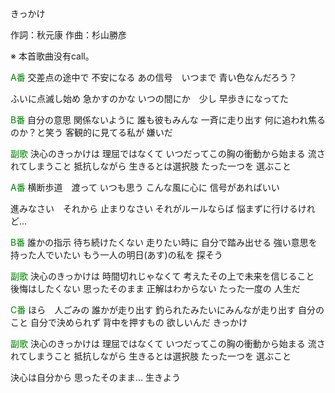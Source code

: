 きっかけ

作詞：秋元康
作曲：杉山勝彦

※ 本首歌曲没有call。

<font color=green>A番</font>
交差点の途中で
不安になる
あの信号　いつまで
青い色なんだろう？

ふいに点滅し始め
急かすのかな
いつの間にか　少し
早歩きになってた

<font color=green>B番</font>
自分の意思
関係ないように
誰も彼もみんな
一斉に走り出す
何に追われ焦るのか？と笑う
客観的に見てる私が
嫌いだ

<font color=green>副歌</font>
決心のきっかけは
理屈ではなくて
いつだってこの胸の衝動から始まる
流されてしまうこと
抵抗しながら
生きるとは選択肢
たった一つを
選ぶこと

<font color=green>A番</font>
横断歩道　渡って
いつも思う
こんな風に心に
信号があればいい

進みなさい　それから
止まりなさい
それがルールならば
悩まずに行けるけれど…

<font color=green>B番</font>
誰かの指示
待ち続けたくない
走りたい時に
自分で踏み出せる
強い意思を持った人でいたい
もう一人の明日(あす)の私を
探そう

<font color=green>副歌</font>
決心のきっかけは
時間切れじゃなくて
考えたその上で未来を信じること
後悔はしたくない
思ったそのまま
正解はわからない
たった一度の
人生だ

<font color=green>C番</font>
ほら　人ごみの
誰かが走り出す
釣られたみたいにみんなが走り出す
自分のこと
自分で決められず
背中を押すもの
欲しいんだ
きっかけ

<font color=green>副歌</font>
決心のきっかけは
理屈ではなくて
いつだってこの胸の衝動から始まる
流されてしまうこと
抵抗しながら
生きるとは選択肢
たった一つを
選ぶこと

決心は自分から
思ったそのまま…
生きよう
